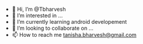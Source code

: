 - 👋 Hi, I’m @Tbharvesh
- 👀 I’m interested in ...
- 🌱 I’m currently learning android developement
- 💞️ I’m looking to collaborate on ...
- 📫 How to reach me tanisha.bharvesh@gmail.com


